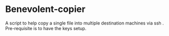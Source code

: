 
# Benevolent-copier   
A script to help copy a single file into multiple destination machines via ssh . Pre-requisite is to have the keys setup. 
